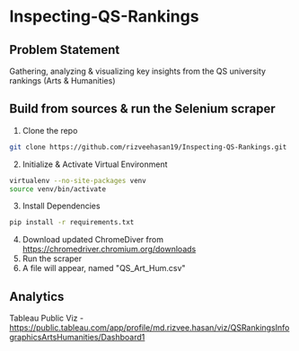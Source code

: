 # Inspecting-QS-Rankings


## Problem Statement
Gathering, analyzing & visualizing key insights from the QS university rankings (Arts & Humanities) 


## Build from sources & run the Selenium scraper
1. Clone the repo
~~~bash
git clone https://github.com/rizveehasan19/Inspecting-QS-Rankings.git
~~~
2. Initialize & Activate Virtual Environment
~~~bash
virtualenv --no-site-packages venv
source venv/bin/activate
~~~
3. Install Dependencies
~~~bash
pip install -r requirements.txt
~~~
4. Download updated ChromeDiver from https://chromedriver.chromium.org/downloads
5. Run the scraper
6. A file will appear, named "QS_Art_Hum.csv"


## Analytics
Tableau Public Viz - https://public.tableau.com/app/profile/md.rizvee.hasan/viz/QSRankingsInfographicsArtsHumanities/Dashboard1
